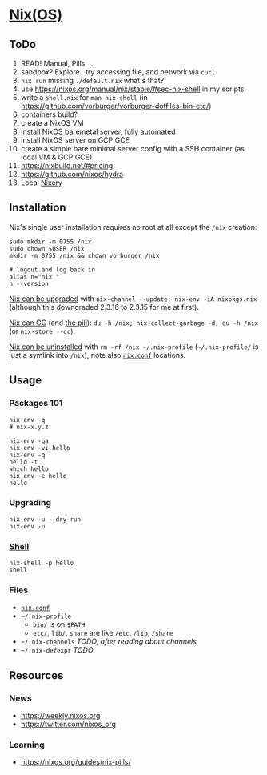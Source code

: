 # [Nix(OS)](https://nixos.org)

## ToDo

1. READ! Manual, Pills, ...
1. sandbox? Explore.. try accessing file, and network via `curl`
1. `nix run` missing `./default.nix` what's that?
1. use https://nixos.org/manual/nix/stable/#sec-nix-shell in my scripts
1. write a `shell.nix` for `man nix-shell` (in https://github.com/vorburger/vorburger-dotfiles-bin-etc/)
1. containers build?
1. create a NixOS VM
1. install NixOS baremetal server, fully automated
1. install NixOS server on GCP GCE
1. create a simple bare minimal server config with a SSH container (as local VM & GCP GCE)
1. https://nixbuild.net/#pricing
1. https://github.com/nixos/hydra
1. Local [Nixery](https://nixery.dev)


## Installation

Nix's single user installation requires no root at all except the `/nix` creation:

    sudo mkdir -m 0755 /nix
    sudo chown $USER /nix
    mkdir -m 0755 /nix && chown vorburger /nix

    # logout and log back in
    alias n="nix "
    n --version

[Nix can be upgraded](https://nixos.org/manual/nix/stable/#ch-upgrading-nix)
with `nix-channel --update; nix-env -iA nixpkgs.nix` (although this downgraded 2.3.16 to 2.3.15 for me at first).

[Nix can GC](https://nixos.org/manual/nix/stable/#sec-garbage-collection)
(and [the pill](https://nixos.org/guides/nix-pills/garbage-collector.html)):
`du -h /nix; nix-collect-garbage -d; du -h /nix` (or `nix-store --gc`).

[Nix can be uninstalled](https://nixos.org/download.html#nix-uninstall)
with `rm -rf /nix ~/.nix-profile` (`~/.nix-profile/` is just a symlink into `/nix`),
note also [`nix.conf`](https://nixos.org/manual/nix/stable/#sec-conf-file) locations.


## Usage

### Packages 101

    nix-env -q
    # nix-x.y.z

    nix-env -qa
    nix-env -vi hello
    nix-env -q
    hello -t
    which hello
    nix-env -e hello
    hello

### Upgrading

    nix-env -u --dry-run
    nix-env -u

### [Shell](https://nixos.org/manual/nix/stable/#sec-nix-shell)

    nix-shell -p hello
    shell

### Files

* [`nix.conf`](https://nixos.org/manual/nix/stable/#sec-conf-file)
* `~/.nix-profile`
  * `bin/` is on `$PATH`
  * `etc/`, `lib/`, `share` are like `/etc`, `/lib`, `/share`
* `~/.nix-channels` _TODO, after reading about channels_
* `~/.nix-defexpr` _TODO_

## Resources

### News

* https://weekly.nixos.org
* https://twitter.com/nixos_org

### Learning

* https://nixos.org/guides/nix-pills/
